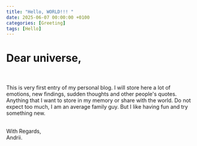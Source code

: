 ```yaml
---
title: "Hello, WORLD!!! "
date: 2025-06-07 00:00:00 +0100
categories: [Greeting]
tags: [Hello]
---
```


# Dear universe,<br><br>

This is very first entry of my personal blog. I will store here a lot of emotions, new findings, sudden thoughts and other people's quotes. Anything that I want to store in my memory or share with the world. Do not expect too much, I am an average family guy. But I like having fun and try something new.<br><br>

With Regards,<br>
Andrii.